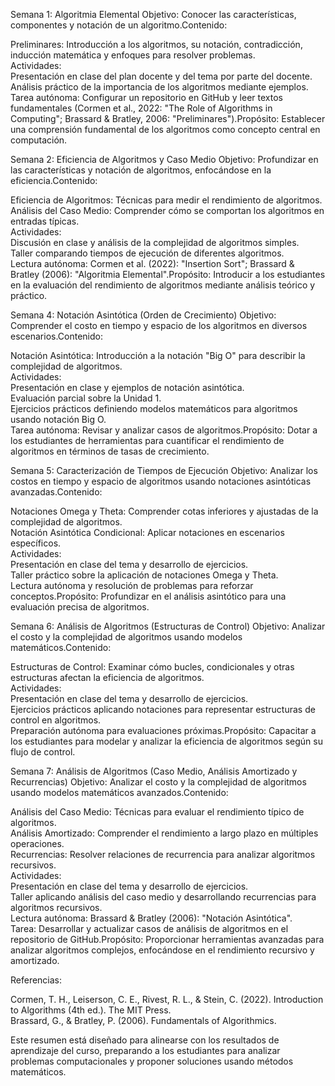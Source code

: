 Semana 1: Algoritmia Elemental
Objetivo: Conocer las características, componentes y notación de un algoritmo.Contenido:  

Preliminares: Introducción a los algoritmos, su notación, contradicción, inducción matemática y enfoques para resolver problemas.  
Actividades:  
Presentación en clase del plan docente y del tema por parte del docente.  
Análisis práctico de la importancia de los algoritmos mediante ejemplos.  
Tarea autónoma: Configurar un repositorio en GitHub y leer textos fundamentales (Cormen et al., 2022: "The Role of Algorithms in Computing"; Brassard & Bratley, 2006: "Preliminares").Propósito: Establecer una comprensión fundamental de los algoritmos como concepto central en computación.



Semana 2: Eficiencia de Algoritmos y Caso Medio
Objetivo: Profundizar en las características y notación de algoritmos, enfocándose en la eficiencia.Contenido:  

Eficiencia de Algoritmos: Técnicas para medir el rendimiento de algoritmos.  
Análisis del Caso Medio: Comprender cómo se comportan los algoritmos en entradas típicas.  
Actividades:  
Discusión en clase y análisis de la complejidad de algoritmos simples.  
Taller comparando tiempos de ejecución de diferentes algoritmos.  
Lectura autónoma: Cormen et al. (2022): "Insertion Sort"; Brassard & Bratley (2006): "Algoritmia Elemental".Propósito: Introducir a los estudiantes en la evaluación del rendimiento de algoritmos mediante análisis teórico y práctico.



Semana 4: Notación Asintótica (Orden de Crecimiento)
Objetivo: Comprender el costo en tiempo y espacio de los algoritmos en diversos escenarios.Contenido:  

Notación Asintótica: Introducción a la notación "Big O" para describir la complejidad de algoritmos.  
Actividades:  
Presentación en clase y ejemplos de notación asintótica.  
Evaluación parcial sobre la Unidad 1.  
Ejercicios prácticos definiendo modelos matemáticos para algoritmos usando notación Big O.  
Tarea autónoma: Revisar y analizar casos de algoritmos.Propósito: Dotar a los estudiantes de herramientas para cuantificar el rendimiento de algoritmos en términos de tasas de crecimiento.



Semana 5: Caracterización de Tiempos de Ejecución
Objetivo: Analizar los costos en tiempo y espacio de algoritmos usando notaciones asintóticas avanzadas.Contenido:  

Notaciones Omega y Theta: Comprender cotas inferiores y ajustadas de la complejidad de algoritmos.  
Notación Asintótica Condicional: Aplicar notaciones en escenarios específicos.  
Actividades:  
Presentación en clase del tema y desarrollo de ejercicios.  
Taller práctico sobre la aplicación de notaciones Omega y Theta.  
Lectura autónoma y resolución de problemas para reforzar conceptos.Propósito: Profundizar en el análisis asintótico para una evaluación precisa de algoritmos.



Semana 6: Análisis de Algoritmos (Estructuras de Control)
Objetivo: Analizar el costo y la complejidad de algoritmos usando modelos matemáticos.Contenido:  

Estructuras de Control: Examinar cómo bucles, condicionales y otras estructuras afectan la eficiencia de algoritmos.  
Actividades:  
Presentación en clase del tema y desarrollo de ejercicios.  
Ejercicios prácticos aplicando notaciones para representar estructuras de control en algoritmos.  
Preparación autónoma para evaluaciones próximas.Propósito: Capacitar a los estudiantes para modelar y analizar la eficiencia de algoritmos según su flujo de control.



Semana 7: Análisis de Algoritmos (Caso Medio, Análisis Amortizado y Recurrencias)
Objetivo: Analizar el costo y la complejidad de algoritmos usando modelos matemáticos avanzados.Contenido:  

Análisis del Caso Medio: Técnicas para evaluar el rendimiento típico de algoritmos.  
Análisis Amortizado: Comprender el rendimiento a largo plazo en múltiples operaciones.  
Recurrencias: Resolver relaciones de recurrencia para analizar algoritmos recursivos.  
Actividades:  
Presentación en clase del tema y desarrollo de ejercicios.  
Taller aplicando análisis del caso medio y desarrollando recurrencias para algoritmos recursivos.  
Lectura autónoma: Brassard & Bratley (2006): "Notación Asintótica".  
Tarea: Desarrollar y actualizar casos de análisis de algoritmos en el repositorio de GitHub.Propósito: Proporcionar herramientas avanzadas para analizar algoritmos complejos, enfocándose en el rendimiento recursivo y amortizado.




Referencias:  

Cormen, T. H., Leiserson, C. E., Rivest, R. L., & Stein, C. (2022). Introduction to Algorithms (4th ed.). The MIT Press.  
Brassard, G., & Bratley, P. (2006). Fundamentals of Algorithmics.

Este resumen está diseñado para alinearse con los resultados de aprendizaje del curso, preparando a los estudiantes para analizar problemas computacionales y proponer soluciones usando métodos matemáticos.
